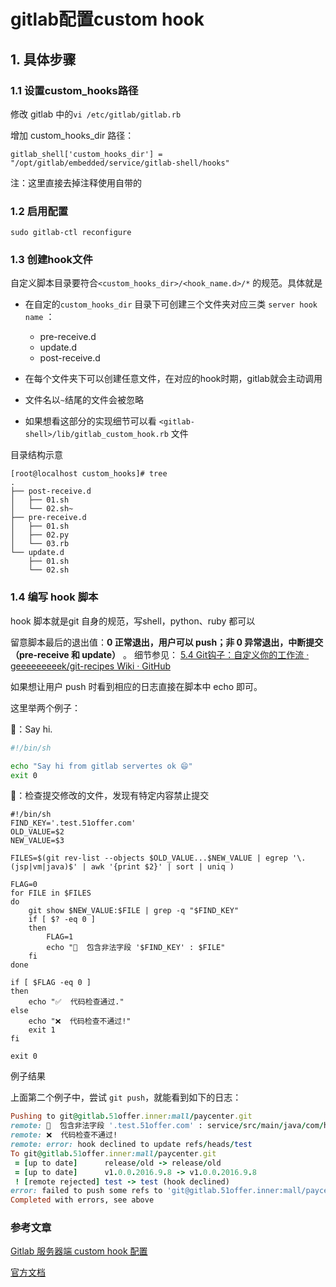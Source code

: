 # gitlab配置custom hook

## 1. 具体步骤

### 1.1 设置custom_hooks路径

修改 gitlab 中的``vi /etc/gitlab/gitlab.rb``

增加 custom_hooks_dir 路径：

```
gitlab_shell['custom_hooks_dir'] = "/opt/gitlab/embedded/service/gitlab-shell/hooks"
```

注：这里直接去掉注释使用自带的

### 1.2 启用配置

```
sudo gitlab-ctl reconfigure
```

### 1.3 创建hook文件

自定义脚本目录要符合`<custom_hooks_dir>/<hook_name.d>/*` 的规范。具体就是

- 在自定的`custom_hooks_dir` 目录下可创建三个文件夹对应三类 `server hook name` ：
  - pre-receive.d
  - update.d
  - post-receive.d

- 在每个文件夹下可以创建任意文件，在对应的hook时期，gitlab就会主动调用
- 文件名以`~`结尾的文件会被忽略
- 如果想看这部分的实现细节可以看 `<gitlab-shell>/lib/gitlab_custom_hook.rb` 文件

目录结构示意

```
[root@localhost custom_hooks]# tree
.
├── post-receive.d
│   ├── 01.sh
│   └── 02.sh~
├── pre-receive.d
│   ├── 01.sh
│   ├── 02.py
│   └── 03.rb
└── update.d
    ├── 01.sh
    └── 02.sh
```

### 1.4 编写 hook 脚本

hook 脚本就是git 自身的规范，写shell，python、ruby 都可以

留意脚本最后的退出值：**0 正常退出，用户可以 push；非 0 异常退出，中断提交（pre-receive 和 update）** 。
细节参见： [5.4 Git钩子：自定义你的工作流 · geeeeeeeeek/git-recipes Wiki · GitHub](https://link.jianshu.com/?t=https://github.com/geeeeeeeeek/git-recipes/wiki/5.4-Git%E9%92%A9%E5%AD%90%EF%BC%9A%E8%87%AA%E5%AE%9A%E4%B9%89%E4%BD%A0%E7%9A%84%E5%B7%A5%E4%BD%9C%E6%B5%81)

如果想让用户 push 时看到相应的日志直接在脚本中 echo 即可。

这里举两个例子：

🌰：Say hi.

```bash
#!/bin/sh

echo "Say hi from gitlab servertes ok 😄"
exit 0
```

🌰：检查提交修改的文件，发现有特定内容禁止提交

```
#!/bin/sh
FIND_KEY='.test.51offer.com'
OLD_VALUE=$2
NEW_VALUE=$3

FILES=$(git rev-list --objects $OLD_VALUE...$NEW_VALUE | egrep '\.(jsp|vm|java)$' | awk '{print $2}' | sort | uniq )

FLAG=0
for FILE in $FILES
do
    git show $NEW_VALUE:$FILE | grep -q "$FIND_KEY"
    if [ $? -eq 0 ]
    then
        FLAG=1
        echo "📃  包含非法字段 '$FIND_KEY' : $FILE"
    fi
done

if [ $FLAG -eq 0 ]
then
    echo "✅  代码检查通过."
else
    echo "❌  代码检查不通过!"
    exit 1
fi

exit 0
```

例子结果

上面第二个例子中，尝试 `git push`，就能看到如下的日志：

```ruby
Pushing to git@gitlab.51offer.inner:mall/paycenter.git
remote: 📃  包含非法字段 '.test.51offer.com' : service/src/main/java/com/horizon/module/paycenter/service/PayService.java        
remote: ❌  代码检查不通过!        
remote: error: hook declined to update refs/heads/test        
To git@gitlab.51offer.inner:mall/paycenter.git
 = [up to date]      release/old -> release/old
 = [up to date]      v1.0.0.2016.9.8 -> v1.0.0.2016.9.8
 ! [remote rejected] test -> test (hook declined)
error: failed to push some refs to 'git@gitlab.51offer.inner:mall/paycenter.git'
Completed with errors, see above
```

### 参考文章

[Gitlab 服务器端 custom hook 配置](<https://www.jianshu.com/p/5531a21afa68>)

[官方文档](<https://docs.gitlab.com/ee/administration/custom_hooks.html>)

